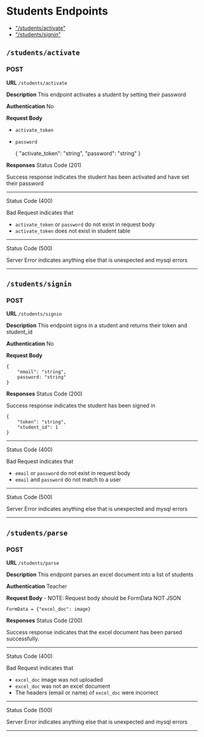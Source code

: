 # Students Endpoints

- ["/students/activate"](#/students/activate)
- ["/students/signin"](#/students/signin)

## `/students/activate`

### POST

**URL** `/students/activate`

**Description** This endpoint activates a student by setting their password

**Authentication** No

**Request Body**

- `activate_token`
- `password`

  {
  "activate_token": "string",
  "password": "string"
  }

**Responses**
Status Code (201)

Success response indicates the student has been activated and have set their password

---

Status Code (400)

Bad Request indicates that

- `activate_token` or `password` do not exist in request body
- `activate_token` does not exist in student table

---

Status Code (500)

Server Error indicates anything else that is unexpected and mysql errors

---

## `/students/signin`

### POST

**URL** `/students/signin`

**Description** This endpoint signs in a student and returns their token and student_id

**Authentication** No

**Request Body**

    {
        "email": "string",
        password: "string"
    }

**Responses**
Status Code (200)

Success response indicates the student has been signed in

    {
        "token": "string",
        "student_id": 1
    }

---

Status Code (400)

Bad Request indicates that

- `email` or `password` do not exist in request body
- `email` and `password` do not match to a user

---

Status Code (500)

Server Error indicates anything else that is unexpected and mysql errors

---

## `/students/parse`

### POST

**URL** `/students/parse`

**Description** This endpoint parses an excel document into a list of students

**Authentication** Teacher

**Request Body** - NOTE: Request body should be FormData NOT JSON

    FormData = {"excel_doc": image}

**Responses**
Status Code (200)

Success response indicates that the excel document has been parsed successfully.

---

Status Code (400)

Bad Request indicates that

- `excel_doc` image was not uploaded
- `excel_doc` was not an excel document
- The headers (email or name) of `excel_doc` were incorrect

---

Status Code (500)

Server Error indicates anything else that is unexpected and mysql errors

---
